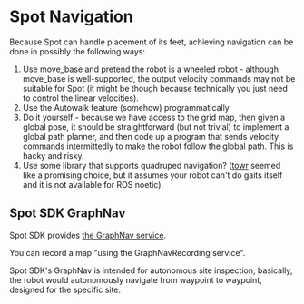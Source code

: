 # Spot Navigation

Because Spot can handle placement of its feet, achieving navigation can be done in possibly the following ways:

1. Use move_base and pretend the robot is a wheeled robot - although move_base is well-supported, the output velocity commands may not be suitable for Spot (it might be though because technically you just need to control the linear velocities).
2. Use the Autowalk feature (somehow) programmatically
3. Do it yourself - because we have access to the grid map, then given a global pose, it should be straightforward (but not trivial) to implement a global 
   path planner, and then code up a program that sends velocity commands intermittedly to make the robot follow the global path. This is hacky and risky.
4. Use some library that supports quadruped navigation? ([towr](http://wiki.ros.org/towr) seemed like a promising choice, but it assumes your robot can't do
   gaits itself and it is not available for ROS noetic).


## Spot SDK GraphNav

Spot SDK provides [the GraphNav service](https://dev.bostondynamics.com/docs/concepts/autonomy/graphnav_service).

You can record a map "using the GraphNavRecording service".


Spot SDK's GraphNav is intended for autonomous site inspection;
basically, the robot would autonomously navigate from waypoint
to waypoint, designed for the specific site.

